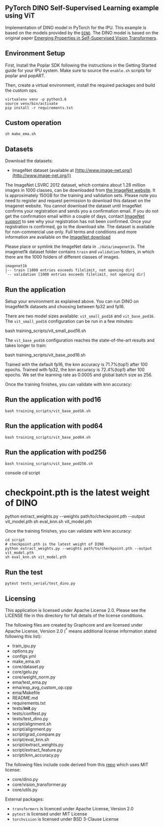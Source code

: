 PyTorch DINO Self-Supervised Learning example using ViT
---

Implementation of DINO model in PyTorch for the IPU. This example is based on the models provided by the [`DINO`](https://github.com/facebookresearch/dino). The DINO model is based on the original paper [Emerging Properties in Self-Supervised Vision Transformers](https://arxiv.org/abs/2104.14294).

## Environment Setup

First, Install the Poplar SDK following the instructions in the Getting Started guide for your IPU system. Make sure to source the `enable.sh` scripts for poplar and popART.

Then, create a virtual environment, install the required packages and build the custom ops.

```console
virtualenv venv -p python3.6
source venv/bin/activate
pip install -r requirements.txt
```

## Custom operation

```console
sh make_ema.sh
```

## Datasets

Download the datasets:
* ImageNet dataset (available at [http://www.image-net.org/](http://www.image-net.org/))

The ImageNet LSVRC 2012 dataset, which contains about 1.28 million images in 1000 classes, can be downloaded from [the ImageNet website](http://www.image-net.org/download). It is approximately 150GB for the training and validation sets. Please note you need to register and request permission to download this dataset on the Imagenet website. You cannot download the dataset until ImageNet confirms your registration and sends you a confirmation email. If you do not get the confirmation email within a couple of days, contact [ImageNet support](support@imagenet.org) to see why your registration has not been confirmed. Once your registration is confirmed, go to the download site. The dataset is available for non-commercial use only. Full terms and conditions and more information are available on the [ImageNet download](http://www.image-net.org/download)

Please place or symlink the ImageNet data in `./data/imagenet1k`.
The imagenet1k dataset folder contains `train` and `validation` folders, in which there are the 1000 folders of different classes of images.
```console
imagenet1k
|-- train [1000 entries exceeds filelimit, not opening dir]
`-- validation [1000 entries exceeds filelimit, not opening dir]
```

## Run the application

Setup your environment as explained above. You can run DINO on ImageNet1k datasets and choosing between fp32 and fp16.

There are two model sizes available: `vit_small_pod16` and `vit_base_pod16`. The `vit_small_pod16` configuration can be run in a few minutes:


bash training_scripts/vit_small_pod16.sh


The `vit_base_pod16` configuration reaches the state-of-the-art results and takes longer to train:


bash training_scripts/vit_base_pod16.sh


Trained with the default fp16, the knn accuracy is 71.7%(top1) after 100 epochs. Trained with fp32, the knn accuracy is 72.4%(top1) after 100 epochs. We set the learning rate as 0.0005 and global batch size as 256.

Once the training finishes, you can validate with knn accuracy:

## Run the application with pod16

```
bash training_scripts/vit_base_pod16.sh
```

## Run the application with pod64

```
bash training_scripts/vit_base_pod64.sh
```

## Run the application with pod256
```
bash training_scripts/vit_base_pod256.sh
```

console
cd script
# checkpoint.pth is the latest weight of DINO
python extract_weights.py --weights path/to/checkpoint.pth --output vit_model.pth
sh eval_knn.sh vit_model.pth

Once the training finishes, you can validate with knn accuracy:
```console
cd script
# checkpoint.pth is the latest weight of DINO
python extract_weights.py --weights path/to/checkpoint.pth --output vit_model.pth
sh eval_knn.sh vit_model.pth
```


## Run the test

```console
pytest tests_serial/test_dino.py
```

## Licensing
This application is licensed under Apache License 2.0.
Please see the LICENSE file in this directory for full details of the license conditions.

The following files are created by Graphcore and are licensed under Apache License, Version 2.0  (<sup>*</sup> means additional license information stated following this list):
* train_ipu.py
* options.py
* configs.yml
* make_ema.sh
* core/dataset.py
* core/gelu.py
* core/weight_norm.py
* ema/test_ema.py
* ema/exp_avg_custom_op.cpp
* ema/Makefile
* README.md
* requirements.txt
* tests/__init__.py
* tests/conftest.py
* tests/test_dino.py
* script/alignment.sh
* script/alignment.py
* script/grad_compare.py
* script/eval_knn.sh
* script/extract_weights.py
* script/extract_feature.py
* script/knn_accuracy.py

The following files include code derived from this [repo](https://github.com/facebookresearch/dino) which uses MIT license:
* core/dino.py
* core/vision_transformer.py
* core/utils.py

External packages:
- `transformers` is licenced under Apache License, Version 2.0
- `pytest` is licensed under MIT License
- `torchvision` is licensed under BSD 3-Clause License